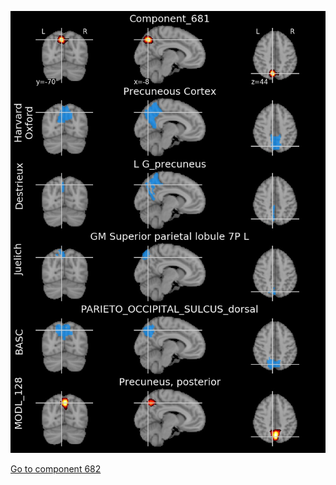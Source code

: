 


![681](preliminary/681.jpg "Component 681")

[Go to component 682](https://parietal-inria.github.io/MODL_atlas/1024/682 "Component 682")